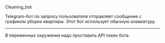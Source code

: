  Cleaning_bot

Telegram-бот по запросу пользователя отправляет сообщение с графиком уборки квартиры. Этот бот использует обычную клавиатуру.

---
В переменных окружения надо проставить API токен бота.
